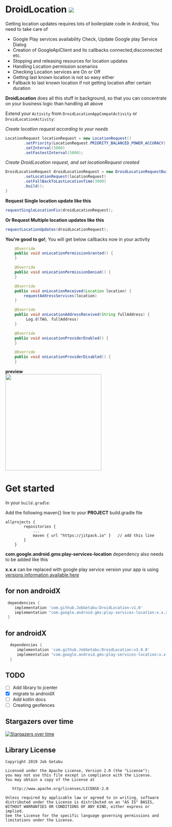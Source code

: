 # DroidLocation  [![](https://jitpack.io/v/JobGetabu/DroidLocation.svg)](https://jitpack.io/#JobGetabu/DroidLocation)

Getting location updates requires lots of boilerplate code in Android, You need to take care of
- Google Play services availability Check, Update Google play Service Dialog
- Creation of GoogleApiClient and its callbacks connected,disconnected etc.
- Stopping and releasing resources for location updates
- Handling Location permission scenarios
- Checking Location services are On or Off
- Getting last known location is not so easy either
- Fallback to last known location if not getting location after certain duration

**DroidLocation** does all this stuff in background, so that you can concentrate on your business logic than handling all above

Extend your `Activity` from `DroidLocationAppCompatActivity` or `DroidLocationActivity`:

*Create location request according to your needs*

```java
LocationRequest locationRequest = new LocationRequest()
        .setPriority(LocationRequest.PRIORITY_BALANCED_POWER_ACCURACY)
        .setInterval(5000)
        .setFastestInterval(5000);
```                        
*Create DroidLocation request, and set locationRequest created*
```java
DroidLocationRequest droidLocationRequest = new DroidLocationRequestBuilder()
        .setLocationRequest(locationRequest)
        .setFallBackToLastLocationTime(3000)
        .build();
}
```
**Request Single location update like this**
```java
requestSingleLocationFix(droidLocationRequest);
```
**Or Request Multiple location updates like this**
```java
requestLocationUpdates(droidLocationRequest);
```

**You're good to go!**, You will get below callbacks now in your activity

```java
    @Override
    public void onLocationPermissionGranted() {
    }

    @Override
    public void onLocationPermissionDenied() {
    }

    @Override
    public void onLocationReceived(Location location) {
        requestAddressServices(location)
    }

    @Override
    public void onLocationAddressReceived(String fullAddress) {
         Log.d(TAG, fullAddress)
    }

    @Override
    public void onLocationProviderEnabled() {
    }

    @Override
    public void onLocationProviderDisabled() {
    }
```

**preview**                                                
<img src="https://user-images.githubusercontent.com/22516895/76748820-79840900-678c-11ea-9bf1-5aab769a369e.gif" width="300">




# Get started 

In your `build.gradle`:

Add the following maven{} line to your **PROJECT** build.gradle file

```
allprojects {
		repositories {
			...
			maven { url "https://jitpack.io" }   // add this line
		}
	}
```

**com.google.android.gms:play-services-location** dependency also needs to be added like this

**x.x.x** can be replaced with google play service version your app is using [versions information available here](https://developers.google.com/android/guides/releases) 

## for non androidX
```gradle
 dependencies {
    implementation 'com.github.JobGetabu:DroidLocation:v1.0'
    implementation "com.google.android.gms:play-services-location:x.x.x"
 }
```

 ## for androidX
```gradle
  dependencies {
     implementation 'com.github.JobGetabu:DroidLocation:v3.0.0'
     implementation "com.google.android.gms:play-services-location:x.x.x"
  }
```

## TODO 

- [ ] Add library to jcenter
- [x] migrate to androidX
- [ ] Add kotlin docs
- [ ] Creating geofences

## Stargazers over time

[![Stargazers over time](https://starchart.cc/syntaxltd/DroidLocation.svg)](https://starchart.cc/syntaxltd/DroidLocation)

## Library License

    Copyright 2019 Job Getabu

    Licensed under the Apache License, Version 2.0 (the "License");
    you may not use this file except in compliance with the License.
    You may obtain a copy of the License at

       http://www.apache.org/licenses/LICENSE-2.0

    Unless required by applicable law or agreed to in writing, software
    distributed under the License is distributed on an "AS IS" BASIS,
    WITHOUT WARRANTIES OR CONDITIONS OF ANY KIND, either express or implied.
    See the License for the specific language governing permissions and
    limitations under the License.
